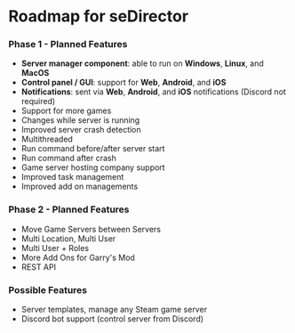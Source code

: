 # Roadmap for seDirector

### Phase 1 - Planned Features
- **Server manager component**: able to run on **Windows**, **Linux**, and **MacOS**
- **Control panel / GUI**: support for **Web**, **Android**, and **iOS**
- **Notifications**:  sent via **Web**, **Android**, and **iOS** notifications (Discord not required)
- Support for more games
- Changes while server is running
- Improved server crash detection
- Multithreaded
- Run command before/after server start
- Run command after crash
- Game server hosting company support
- Improved task management
- Improved add on managements

### Phase 2 - Planned Features
- Move Game Servers between Servers
- Multi Location, Multi User
- Multi User + Roles
- More Add Ons for Garry's Mod
- REST API

### Possible Features
- Server templates, manage any Steam game server
- Discord bot support (control server from Discord)
